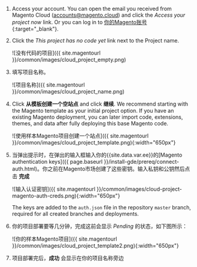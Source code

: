 <div markdown="1">

1. Access your account. You can open the email you received from Magento Cloud (accounts@magento.cloud) and click the _Access your project now_ link. Or you can log in to [你的Magento账号](https://accounts.magento.cloud){:target="_blank"}.
2. Click the _This project has no code yet_ link next to the Project name.

	![没有代码的项目]({{ site.magentourl }}/common/images/cloud_project_empty.png)

3. 填写项目名称。

	![项目名称]({{ site.magentourl }}/common/images/cloud_project_name.png)

4. Click **从模板创建一个空站点** and click **继续**. We recommend starting with the Magento template as your initial project option. If you have an existing Magento deployment, you can later import code, extensions, themes, and data after fully deploying this base Magento code.

	![使用样本Magento项目创建一个站点]({{ site.magentourl }}/common/images/cloud_project_template.png){:width="650px"}

5. 当弹出提示时，在弹出的输入框输入你的{{site.data.var.ee}}的[Magento authentication keys]({{ page.baseurl }}/install-gde/prereq/connect-auth.html)。你之前在Magento市场创建了这些密钥。输入私钥和公钥然后点击 **完成**

	![输入认证密钥]({{ site.magentourl }}/common/images/cloud-project-magento-auth-creds.png){:width="650px"}

	The keys are added to the `auth.json` file in the repository `master` branch, required for all created branches and deployments.

6. 你的项目部署要等几分钟，完成这前会显示 _Pending_  的状态，如下图所示：

	![你的样本Magento项目]({{ site.magentourl }}/common/images/cloud_project_template2.png){:width="650px"}

7. 项目部署完后，**成功** 会显示在你的项目名称旁边
